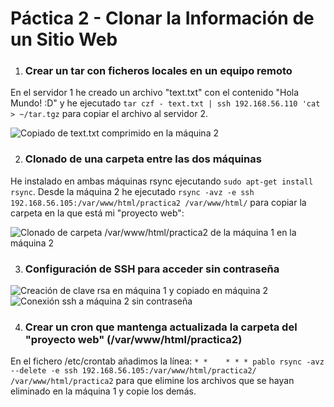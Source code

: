 # Páctica 2 - Clonar la Información de un Sitio Web

1. ### Crear un tar con ficheros locales en un equipo remoto
  En el servidor 1 he creado un archivo "text.txt" con el contenido "Hola Mundo! :D" y he ejecutado `tar czf - text.txt | ssh 192.168.56.110 'cat > ~/tar.tgz` para copiar el archivo al servidor 2.
  
  ![Copiado de text.txt comprimido en la máquina 2](p2cap1.png)

2. ### Clonado de una carpeta entre las dos máquinas
  He instalado en ambas máquinas rsync ejecutando `sudo apt-get install rsync`. Desde la máquina 2 he ejecutado `rsync -avz -e ssh 192.168.56.105:/var/www/html/practica2 /var/www/html/` para copiar la carpeta en la que está mi "proyecto web":
  
  ![Clonado de carpeta /var/www/html/practica2 de la máquina 1 en la máquina 2](p2cap2.png)

3. ### Configuración de SSH para acceder sin contraseña
  ![Creación de clave rsa en máquina 1 y copiado en máquina 2](p2cap3.png)
  ![Conexión ssh a máquina 2 sin contraseña](p2cap4.png)

4. ### Crear un cron que mantenga actualizada la carpeta del "proyecto web" (/var/www/html/practica2)
  En el fichero /etc/crontab añadimos la línea: `* *	* * * pablo rsync -avz --delete -e ssh 192.168.56.105:/var/www/html/practica2/ /var/www/html/practica2` para que elimine los archivos que se hayan eliminado en la máquina 1 y copie los demás.
